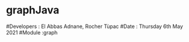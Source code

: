 # graphJava

#Developers : El Abbas Adnane, Rocher Tùpac
#Date : Thursday 6th May 2021
#Module :graph
